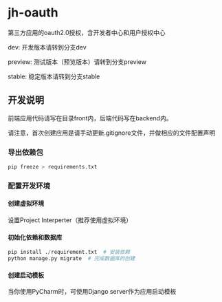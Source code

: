 # jh-oauth
第三方应用的oauth2.0授权，含开发者中心和用户授权中心

dev: 开发版本请转到分支dev

preview: 测试版本（预览版本）请转到分支preview

stable: 稳定版本请转到分支stable

## 开发说明

前端应用代码请写在目录front内，后端代码写在backend内。

请注意，首次创建应用是请手动更新.gitignore文件，并做相应的文件配置声明

### 导出依赖包

```python
pip freeze > requirements.txt
```

### 配置开发环境

#### 创建虚拟环境

设置Project Interperter（推荐使用虚拟环境）

#### 初始化依赖和数据库

```python
pip install ./requirement.txt  # 安装依赖
python manage.py migrate  # 完成数据库的创建
```
#### 创建启动模板

当你使用PyCharm时，可使用Django server作为应用启动模板

